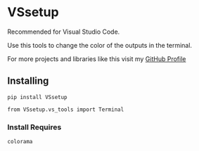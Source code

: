 # VSsetup

Recommended for Visual Studio Code.

Use this tools to change the color of the outputs in the terminal.

For more projects and libraries like this visit my [GitHub Profile](https://github.com/Papahana)

## Installing

```
pip install VSsetup
```

```
from VSsetup.vs_tools import Terminal
```

### Install Requires

```
colorama
```